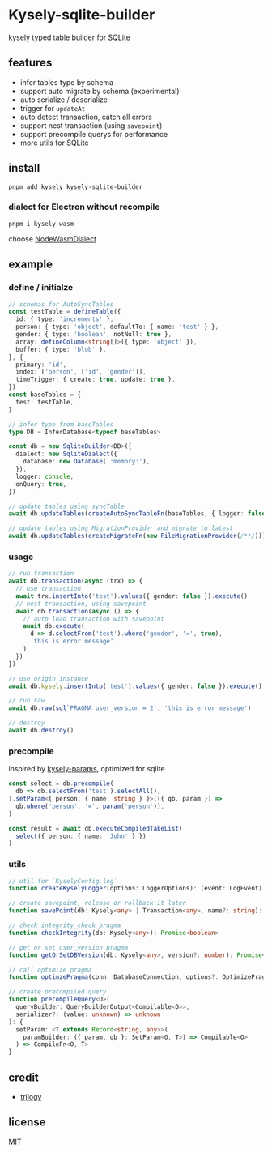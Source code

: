 # Kysely-sqlite-builder

kysely typed table builder for SQLite

## features

- infer tables type by schema
- support auto migrate by schema (experimental)
- auto serialize / deserialize
- trigger for `updateAt`
- auto detect transaction, catch all errors
- support nest transaction (using `savepoint`)
- support precompile querys for performance
- more utils for SQLite

## install

```shell
pnpm add kysely kysely-sqlite-builder
```

### dialect for Electron without recompile

```shell
pnpm i kysely-wasm
```

choose [NodeWasmDialect](../dialect-wasm/README.md#nodewasmdialect)

## example

### define / initialze

```ts
// schemas for AutoSyncTables
const testTable = defineTable({
  id: { type: 'increments' },
  person: { type: 'object', defaultTo: { name: 'test' } },
  gender: { type: 'boolean', notNull: true },
  array: defineColumn<string[]>({ type: 'object' }),
  buffer: { type: 'blob' },
}, {
  primary: 'id',
  index: ['person', ['id', 'gender']],
  timeTrigger: { create: true, update: true },
})
const baseTables = {
  test: testTable,
}

// infer type from baseTables
type DB = InferDatabase<typeof baseTables>

const db = new SqliteBuilder<DB>({
  dialect: new SqliteDialect({
    database: new Database(':memory:'),
  }),
  logger: console,
  onQuery: true,
})

// update tables using syncTable
await db.updateTables(createAutoSyncTableFn(baseTables, { logger: false }))

// update tables using MigrationProvider and migrate to latest
await db.updateTables(createMigrateFn(new FileMigrationProvider(/**/)))
```

### usage

```ts
// run transaction
await db.transaction(async (trx) => {
  // use transaction
  await trx.insertInto('test').values({ gender: false }).execute()
  // nest transaction, using savepoint
  await db.transaction(async () => {
    // auto load transaction with savepoint
    await db.execute(
      d => d.selectFrom('test').where('gender', '=', true),
      'this is error message'
    )
  })
})

// use origin instance
await db.kysely.insertInto('test').values({ gender: false }).execute()

// run raw
await db.raw(sql`PRAGMA user_version = 2`, 'this is error message')

// destroy
await db.destroy()
```

### precompile

inspired by [kysely-params](https://github.com/jtlapp/kysely-params), optimized for sqlite

```ts
const select = db.precompile(
  db => db.selectFrom('test').selectAll(),
).setParam<{ person: { name: string } }>(({ qb, param }) =>
  qb.where('person', '=', param('person')),
)

const result = await db.executeCompiledTakeList(
  select({ person: { name: 'John' } })
)
```

### utils

```ts
// util for `KyselyConfig.log`
function createKyselyLogger(options: LoggerOptions): (event: LogEvent) => void

// create savepoint, release or rollback it later
function savePoint(db: Kysely<any> | Transaction<any>, name?: string): Promise<SavePoint>

// check integrity_check pragma
function checkIntegrity(db: Kysely<any>): Promise<boolean>

// get or set user_version pragma
function getOrSetDBVersion(db: Kysely<any>, version?: number): Promise<number>

// call optimize pragma
function optimzePragma(conn: DatabaseConnection, options?: OptimizePragmaOptions): Promise<void>

// create precompiled query
function precompileQuery<O>(
  queryBuilder: QueryBuilderOutput<Compilable<O>>,
  serializer?: (value: unknown) => unknown
): {
  setParam: <T extends Record<string, any>>(
    paramBuilder: ({ param, qb }: SetParam<O, T>) => Compilable<O>
  ) => CompileFn<O, T>
}
```

## credit

- [trilogy](https://github.com/haltcase/trilogy)

## license
MIT